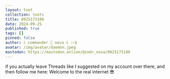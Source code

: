 ```yaml
---
layout: toot
collection: toots
title: 0925173100
date: 2024-09-25
published: true
tags: []
pinned: false
author: ⸸ commander ░ nova ⸸ :~$
avatar: /img/avatar/daemon.jpeg
mastodon: https://mastodon.online/@cmdr_nova/0925173100
---
```


if you actually leave Threads like I suggested on my account over there, and then follow me here: Welcome to the real internet 😎
